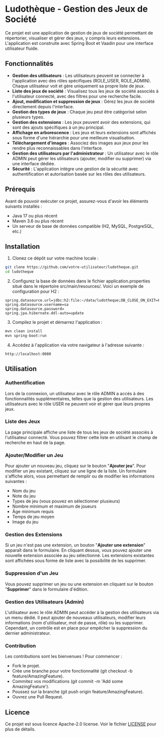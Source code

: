 # Ludothèque - Gestion des Jeux de Société
Ce projet est une application de gestion de jeux de société permettant de répertorier, visualiser et gérer des jeux, y compris leurs extensions. L'application est construite avec Spring Boot et Vaadin pour une interface utilisateur fluide.

## Fonctionnalités
- **Gestion des utilisateurs** : Les utilisateurs peuvent se connecter à l'application avec des rôles spécifiques (ROLE_USER, ROLE_ADMIN). Chaque utilisateur voit et gère uniquement sa propre liste de jeux.
- **Liste des jeux de société** : Visualisez tous les jeux de société associés à l'utilisateur connecté, avec des filtres pour une recherche facile.
- **Ajout, modification et suppression de jeux** : Gérez les jeux de société directement depuis l'interface.
- **Gestion des types de jeux** : Chaque jeu peut être catégorisé selon plusieurs types.
- **Gestion des extensions** : Les jeux peuvent avoir des extensions, qui sont des ajouts spécifiques à un jeu principal.
- **Affichage en arborescence** : Les jeux et leurs extensions sont affichés sous forme d'une hiérarchie pour une meilleure visualisation.
- **Téléchargement d'images** : Associez des images aux jeux pour les rendre plus reconnaissables dans l'interface.
- **Gestion des utilisateurs par l'administrateur** : Un utilisateur avec le rôle ADMIN peut gérer les utilisateurs (ajouter, modifier ou supprimer) via une interface dédiée.
- **Sécurité** : L'application intègre une gestion de la sécurité avec authentification et autorisation basée sur les rôles des utilisateurs.

## Prérequis
Avant de pouvoir exécuter ce projet, assurez-vous d'avoir les éléments suivants installés :

* Java 17 ou plus récent
* Maven 3.6 ou plus récent
* Un serveur de base de données compatible (H2, MySQL, PostgreSQL, etc.)

## Installation
1. Clonez ce dépôt sur votre machine locale :
```bash
git clone https://github.com/votre-utilisateur/ludotheque.git
cd ludotheque
```
2. Configurez la base de données dans le fichier application.properties situé dans le répertoire src/main/resources/. Voici un exemple de configuration pour H2 :
```properties
spring.datasource.url=jdbc:h2:file:~/data/ludotheque;DB_CLOSE_ON_EXIT=FALSE
spring.datasource.username=sa
spring.datasource.password=
spring.jpa.hibernate.ddl-auto=update
```
3. Compilez le projet et démarrez l'application :
```bash
mvn clean install
mvn spring-boot:run
```
4. Accédez à l'application via votre navigateur à l'adresse suivante :
```arduino
http://localhost:8080
```

## Utilisation
### Authentification
Lors de la connexion, un utilisateur avec le rôle ADMIN a accès à des fonctionnalités supplémentaires, telles que la gestion des utilisateurs. Les utilisateurs avec le rôle USER ne peuvent voir et gérer que leurs propres jeux.

### Liste des Jeux
La page principale affiche une liste de tous les jeux de société associés à l'utilisateur connecté. Vous pouvez filtrer cette liste en utilisant le champ de recherche en haut de la page.

### Ajouter/Modifier un Jeu
Pour ajouter un nouveau jeu, cliquez sur le bouton "**Ajouter jeu**". Pour modifier un jeu existant, cliquez sur une ligne de la liste. Un formulaire s'affiche alors, vous permettant de remplir ou de modifier les informations suivantes :

* Nom du jeu
* Note du jeu
* Types de jeu (vous pouvez en sélectionner plusieurs)
* Nombre minimum et maximum de joueurs
* Âge minimum requis
* Temps de jeu moyen
* Image du jeu

### Gestion des Extensions
Si un jeu n'est pas une extension, un bouton "**Ajouter une extension**" apparaît dans le formulaire. En cliquant dessus, vous pouvez ajouter une nouvelle extension associée au jeu sélectionné. Les extensions existantes sont affichées sous forme de liste avec la possibilité de les supprimer.

### Suppression d'un Jeu
Vous pouvez supprimer un jeu ou une extension en cliquant sur le bouton "**Supprimer**" dans le formulaire d'édition.

### Gestion des Utilisateurs (Admin)
L'utilisateur avec le rôle ADMIN peut accéder à la gestion des utilisateurs via un menu dédié. Il peut ajouter de nouveaux utilisateurs, modifier leurs informations (nom d'utilisateur, mot de passe, rôle) ou les supprimer. Cependant, un contrôle est en place pour empêcher la suppression du dernier administrateur.

### Contribution
Les contributions sont les bienvenues ! Pour commencer :

* Fork le projet.
* Crée une branche pour votre fonctionnalité (git checkout -b feature/AmazingFeature).
* Commitez vos modifications (git commit -m 'Add some AmazingFeature').
* Poussez sur la branche (git push origin feature/AmazingFeature).
* Ouvrez une Pull Request.

## Licence
Ce projet est sous licence Apache-2.0 license. Voir le fichier [LICENSE](LICENSE) pour plus de détails.
